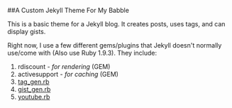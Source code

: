 ##A Custom Jekyll Theme For My Babble

This is a basic theme for a Jekyll blog. It creates posts, uses tags, and can display gists.

Right now, I use a few different gems/plugins that Jekyll doesn't normally use/come with (Also use Ruby 1.9.3). They include:

1. rdiscount - _for rendering_ (GEM)
2. activesupport - _for caching_ (GEM)
3. [tag_gen.rb](http://charliepark.org/tags-in-jekyll/)
4. [gist_gen.rb](http://blog.55minutes.com/2012/03/liquid-gist-tag-for-jekyll/#gist-1937862-gist-rb)
5. [youtube.rb](https://gist.github.com/joelverhagen/1805814)

